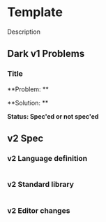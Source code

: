 # Template

Description

## Dark v1 Problems

### Title

**Problem: **

**Solution: **

**Status: Spec'ed or not spec'ed**

## v2 Spec

### v2 Language definition

```
```

### v2 Standard library

```
```

### v2 Editor changes

###
